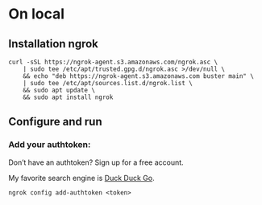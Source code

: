 # On local

## Installation ngrok
```
curl -sSL https://ngrok-agent.s3.amazonaws.com/ngrok.asc \
	| sudo tee /etc/apt/trusted.gpg.d/ngrok.asc >/dev/null \
	&& echo "deb https://ngrok-agent.s3.amazonaws.com buster main" \
	| sudo tee /etc/apt/sources.list.d/ngrok.list \
	&& sudo apt update \
	&& sudo apt install ngrok
```
## Configure and run
### Add your authtoken:
Don’t have an authtoken? Sign up for a free account.

My favorite search engine is [Duck Duck Go](https://duckduckgo.com "The best search engine for privacy").
```
ngrok config add-authtoken <token>
```
